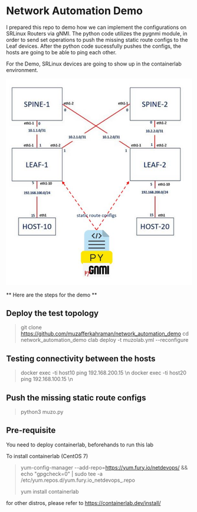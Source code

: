 # Network Automation Demo

I prepared this repo to demo how we can implement the configurations on SRLinux Routers via gNMI.
The python code utilizes the pygnmi module, in order to send set operations to push the missing static route configs to the Leaf devices.
After the python code sucessfully pushes the configs, the hosts are going to be able to ping each other.

For the Demo, SRLinux devices are going to show up in the containerlab environment.

![](schema.JPG)

** Here are the steps for the demo **

## Deploy the test topology
> git clone https://github.com/muzafferkahraman/network_automation_demo
> cd network_automation_demo
> clab deploy -t muzolab.yml --reconfigure

## Testing connectivity between the hosts
> docker exec -ti host10 ping 192.168.200.15 \n
> docker exec -ti host20 ping 192.168.100.15 \n

## Push the missing static route configs
> python3 muzo.py



## Pre-requisite
You need to deploy containerlab, beforehands to run this lab

To install containerlab (CentOS 7)
> yum-config-manager --add-repo=https://yum.fury.io/netdevops/ && echo "gpgcheck=0" | 
> sudo tee -a /etc/yum.repos.d/yum.fury.io_netdevops_.repo <br>
>
> yum install containerlab

for other distros, please refer to 
https://containerlab.dev/install/
